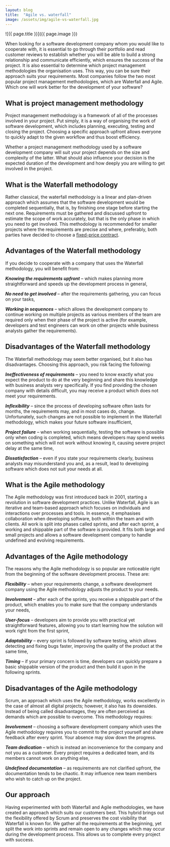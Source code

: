 ```yaml
---
layout: blog
title:  "Agile vs. waterfall"
image: /assets/img/agile-vs-waterfall.jpg
---
```


![{{ page.title }}]({{ page.image }})

When looking for a software development company whom you would like to cooperate with, it is essential to go through their portfolio and read customer reviews to establish whether you will be able to build a strong relationship and communicate efficiently, which ensures the success of the project. It is also essential to determine which project management methodologies the organisation uses. This way, you can be sure their approach suits your requirements. Most companies follow the two most popular project management methodologies, which are Waterfall and Agile. Which one will work better for the development of your software?
 

## What is project management methodology
Project management methodology is a framework of all of the processes involved in your project. Put simply, it is a way of organising the work of software development, which includes planning, executing, testing and closing the project. Choosing a specific approach upfront allows everyone to quickly adapt to the given workflow and thus boost efficiency.

Whether a project management methodology used by a software development company will suit your project depends on the size and complexity of the latter. What should also influence your decision is the expected duration of the development and how deeply you are willing to get involved in the project.
 

## What is the Waterfall methodology
Rather classical, the waterfall methodology is a linear and plan-driven approach which assumes that the software development would be completed sequentially, that is, by finishing one stage before starting the next one. Requirements must be gathered and discussed upfront to estimate the scope of work accurately, but that is the only phase in which you need to get involved. This methodology is recommended for smaller projects where the requirements are precise and where, preferably, both parties have decided to choose a [fixed-price contract](https://headchannel.co.uk/blog/team-extension-managed-services-and-fixed-price-projects-for-whom-how-much-when-and-why/).
 

## Advantages of the Waterfall methodology
If you decide to cooperate with a company that uses the Waterfall methodology, you will benefit from:

***Knowing the requirements upfront*** – which makes planning more straightforward and speeds up the development process in general,
 
***No need to get involved*** – after the requirements gathering, you can focus on your tasks,
 
***Working in sequences*** – which allows the development company to continue working on multiple projects as various members of the team are required only when their phase of the project is active (for example, developers and test engineers can work on other projects while business analysts gather the requirements).
 
## Disadvantages of the Waterfall methodology
The Waterfall methodology may seem better organised, but it also has disadvantages. Choosing this approach, you risk facing the following:

***Ineffectiveness of requirements*** – you need to know exactly what you expect the product to do at the very beginning and share this knowledge with business analysts very specifically. If you find providing the chosen company with details difficult, you may receive a product which does not meet your requirements.
 
***Inflexibility*** – since the process of developing software often lasts for months, the requirements may, and in most cases do, change. Unfortunately, such changes are not possible to implement in the Waterfall methodology, which makes your future software insufficient,
 
***Project failure*** – when working sequentially, testing the software is possible only when coding is completed, which means developers may spend weeks on something which will not work without knowing it, causing severe project delay at the same time,
 
***Dissatisfaction*** – even if you state your requirements clearly, business analysts may misunderstand you and, as a result, lead to developing software which does not suit your needs at all.
 
## What is the Agile methodology
The Agile methodology was first introduced back in 2001, starting a revolution in software development practices. Unlike Waterfall, Agile is an iterative and team-based approach which focuses on individuals and interactions over processes and tools. In essence, it emphasises collaboration when developing software, both within the team and with clients. All work is split into phases called sprints, and after each sprint, a working and shippable part of the software is provided. It fits both large and small projects and allows a software development company to handle undefined and evolving requirements.
 
## Advantages of the Agile methodology
The reasons why the Agile methodology is so popular are noticeable right from the beginning of the software development process. These are:

***Flexibility*** – when your requirements change, a software development company using the Agile methodology adjusts the product to your needs. 

***Involvement*** – after each of the sprints, you receive a shippable part of the product, which enables you to make sure that the company understands your needs,
 
***User-focus*** – developers aim to provide you with practical yet straightforward features, allowing you to start learning how the solution will work right from the first sprint,
 
***Adaptability*** – every sprint is followed by software testing, which allows detecting and fixing bugs faster, improving the quality of the product at the same time,
 
***Timing*** – if your primary concern is time, developers can quickly prepare a basic shippable version of the product and then build it upon in the following sprints.
 
## Disadvantages of the Agile methodology
Scrum, an approach which uses the Agile methodology, works excellently in the case of almost all digital projects; however, it also has its downsides. Instead of being called disadvantages, they are often perceived as demands which are possible to overcome. This methodology requires:

***Involvement*** – choosing a software development company which uses the Agile methodology requires you to commit to the project yourself and share feedback after every sprint. Your absence may slow down the progress.
 
***Team dedication*** – which is instead an inconvenience for the company and not you as a customer. Every project requires a dedicated team, and its members cannot work on anything else,
 
***Undefined documentation*** – as requirements are not clarified upfront, the documentation tends to be chaotic. It may influence new team members who wish to catch up on the project.

## Our approach
Having experimented with both Waterfall and Agile methodologies, we have created an approach which suits our customers best. This hybrid brings out the flexibility offered by Scrum and preserves the cost visibility that Waterfall is known for. We gather all the requirements at the beginning, yet split the work into sprints and remain open to any changes which may occur during the development process. This allows us to complete every project with success.
